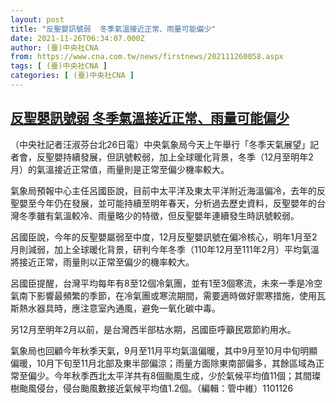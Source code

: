 ```yaml
---
layout: post
title: "反聖嬰訊號弱  冬季氣溫接近正常、雨量可能偏少"
date: 2021-11-26T06:34:07.000Z
author: (臺)中央社CNA
from: https://www.cna.com.tw/news/firstnews/202111260058.aspx
tags: [ (臺)中央社CNA ]
categories: [ (臺)中央社CNA ]
---
```

<!--1637908447000-->
[反聖嬰訊號弱  冬季氣溫接近正常、雨量可能偏少](https://www.cna.com.tw/news/firstnews/202111260058.aspx)
------

<div>
<div></div><div><p>（中央社記者汪淑芬台北26日電）中央氣象局今天上午舉行「冬季天氣展望」記者會，反聖嬰持續發展，但訊號較弱，加上全球暖化背景，冬季（12月至明年2月）的氣溫接近正常值，雨量則是正常至偏少機率較大。</p><p>氣象局預報中心主任呂國臣說，目前中太平洋及東太平洋附近海溫偏冷，去年的反聖嬰至今年仍在發展，並可能持續至明年春天，分析過去歷史資料，反聖嬰年的台灣冬季雖有氣溫較冷、雨量略少的特徵，但反聖嬰年連續發生時訊號較弱。</p><p>呂國臣說，今年的反聖嬰屬弱至中度，12月反聖嬰訊號在偏冷核心，明年1月至2月則減弱，加上全球暖化背景，研判今年冬季（110年12月至111年2月）平均氣溫將接近正常，雨量則以正常至偏少的機率較大。</p><p>呂國臣提醒，台灣平均每年有8至12個冷氣團，並有1至3個寒流，未來一季是冷空氣南下影響最頻繁的季節，在冷氣團或寒流期間，需要適時做好禦寒措施，使用瓦斯熱水器具時，應注意室內通風，避免一氧化碳中毒。</p><p>另12月至明年2月以前，是台灣西半部枯水期，呂國臣呼籲民眾節約用水。</p><p>氣象局也回顧今年秋季天氣，9月至11月平均氣溫偏暖，其中9月至10月中旬明顯偏暖，10月下旬至11月北部及東半部偏涼；雨量方面除東南部偏多，其餘區域為正常至偏少。今年秋季西北太平洋共有8個颱風生成，少於氣候平均值11個；其間璨樹颱風侵台，侵台颱風數接近氣候平均值1.2個。（編輯：管中維）1101126</p></div>
</div>
